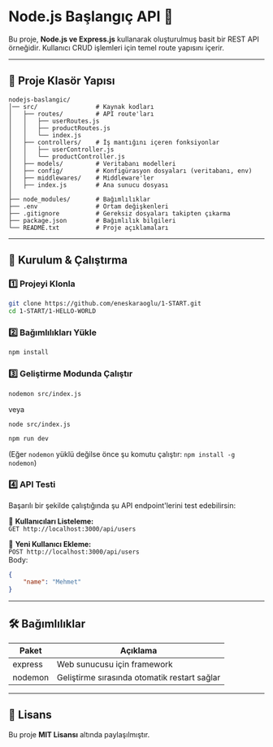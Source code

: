 # Node.js Başlangıç API 🚀

Bu proje, **Node.js ve Express.js** kullanarak oluşturulmuş basit bir REST API örneğidir. Kullanıcı CRUD işlemleri için temel route yapısını içerir.

---

## 📂 Proje Klasör Yapısı

```
nodejs-baslangic/
│── src/                # Kaynak kodları
│   ├── routes/         # API route'ları
│   │   ├── userRoutes.js  
│   │   ├── productRoutes.js  
│   │   └── index.js
│   ├── controllers/    # İş mantığını içeren fonksiyonlar
│   │   ├── userController.js  
│   │   └── productController.js
│   ├── models/         # Veritabanı modelleri
│   ├── config/         # Konfigürasyon dosyaları (veritabanı, env)
│   ├── middlewares/    # Middleware'ler
│   ├── index.js        # Ana sunucu dosyası
│
├── node_modules/       # Bağımlılıklar
├── .env                # Ortam değişkenleri
├── .gitignore          # Gereksiz dosyaları takipten çıkarma
├── package.json        # Bağımlılık bilgileri
└── README.txt          # Proje açıklamaları
```

---

## 🚀 **Kurulum & Çalıştırma**

### 1️⃣ **Projeyi Klonla**
```sh
git clone https://github.com/eneskaraoglu/1-START.git
cd 1-START/1-HELLO-WORLD
```

### 2️⃣ **Bağımlılıkları Yükle**
```sh
npm install
```

### 3️⃣ **Geliştirme Modunda Çalıştır**
```sh
nodemon src/index.js
```
veya
```sh
node src/index.js
```
```sh
npm run dev
```
(Eğer `nodemon` yüklü değilse önce şu komutu çalıştır: `npm install -g nodemon`)

### 4️⃣ **API Testi**
Başarılı bir şekilde çalıştığında şu API endpoint'lerini test edebilirsin:

📌 **Kullanıcıları Listeleme:**  
`GET http://localhost:3000/api/users`

📌 **Yeni Kullanıcı Ekleme:**  
`POST http://localhost:3000/api/users`  
Body:
```json
{
    "name": "Mehmet"
}
```

---

## 🛠 **Bağımlılıklar**
| Paket | Açıklama |
|--------|----------|
| express | Web sunucusu için framework |
| nodemon | Geliştirme sırasında otomatik restart sağlar |

---

## 📜 **Lisans**
Bu proje **MIT Lisansı** altında paylaşılmıştır.

